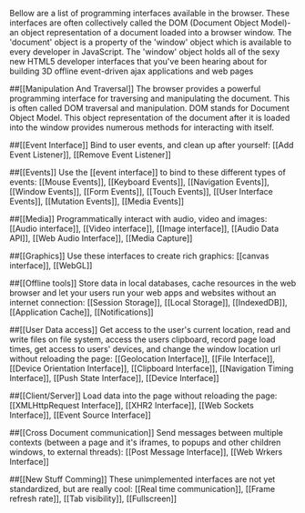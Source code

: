 Bellow are a list of programming interfaces available in the browser. These interfaces are often collectively called the DOM (Document Object Model)- an object representation of a document loaded into a browser window. The 'document' object is a property of the 'window' object which is available to every developer in JavaScript. The 'window' object holds all of the sexy new HTML5 developer interfaces that you've been hearing about for building 3D offline event-driven ajax applications and web pages

##[[Manipulation And Traversal]]
The browser provides a powerful programming interface for traversing and manipulating the document. This is often called DOM traversal and manipulation. DOM stands for Document Object Model. This object representation of the document after it is loaded into the window provides numerous methods for interacting with itself.

##[[Event Interface]]
Bind to user events, and clean up after yourself: [[Add Event Listener]], [[Remove Event Listener]]

##[[Events]]
Use the [[event interface]] to bind to these different types of events: [[Mouse Events]], [[Keyboard Events]], [[Navigation Events]], [[Window Events]], [[Form Events]], [[Touch Events]], [[User Interface Events]], [[Mutation Events]], [[Media Events]]

##[[Media]]
Programmatically interact with audio, video and images: [[Audio interface]], [[Video interface]], [[Image interface]], [[Audio Data API]], [[Web Audio Interface]], [[Media Capture]]

##[[Graphics]]
Use these interfaces to create rich graphics: [[canvas interface]], [[WebGL]]

##[[Offline tools]]
Store data in local databases, cache resources in the web browser and let your users run your web apps and websites without an internet connection: [[Session Storage]], [[Local Storage]], [[IndexedDB]], [[Application Cache]], [[Notifications]]                        

##[[User Data access]]
Get access to the user's current location, read and write files on file system, access the users clipboard, record page load times, get access to users' devices, and change the window location url without reloading the page: [[Geolocation Interface]], [[File Interface]], [[Device Orientation Interface]], [[Clipboard Interface]], [[Navigation Timing Interface]], [[Push State Interface]], [[Device Interface]]

##[[Client/Server]]
Load data into the page without reloading the page: [[XMLHttpRequest Interface]], [[XHR2 Interface]], [[Web Sockets Interface]], [[Event Source Interface]]

##[[Cross Document communication]]
Send messages between multiple contexts (between a page and it's iframes, to popups and other children windows, to external threads): [[Post Message Interface]], [[Web Wrkers Interface]]

##[[New Stuff Comming]]
These unimplemented interfaces are not yet standardized, but are really cool: [[Real time communication]], [[Frame refresh rate]], [[Tab visibility]], [[Fullscreen]]